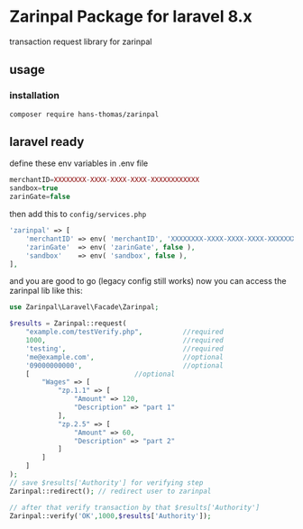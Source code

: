 # Zarinpal Package for laravel 8.x

transaction request library for zarinpal

## usage
### installation
``composer require hans-thomas/zarinpal``
## laravel ready
define these env variables in .env file
```php
merchantID=XXXXXXXX-XXXX-XXXX-XXXX-XXXXXXXXXXXX
sandbox=true
zarinGate=false
```
then add this to `config/services.php`
```php
'zarinpal' => [
    'merchantID' => env( 'merchantID', 'XXXXXXXX-XXXX-XXXX-XXXX-XXXXXXXXXXXX' ),
    'zarinGate'  => env( 'zarinGate', false ),
    'sandbox'    => env( 'sandbox', false ),
],
```
and you are good to go (legacy config still works)
now you can access the zarinpal lib like this:
```php
use Zarinpal\Laravel\Facade\Zarinpal;

$results = Zarinpal::request(
    "example.com/testVerify.php",          //required
    1000,                                  //required
    'testing',                             //required
    'me@example.com',                      //optional
    '09000000000',                         //optional
    [                          //optional
        "Wages" => [
            "zp.1.1" => [
                "Amount" => 120,
                "Description" => "part 1"
            ],
            "zp.2.5" => [
                "Amount" => 60,
                "Description" => "part 2"
            ]
        ]
    ]
);
// save $results['Authority'] for verifying step
Zarinpal::redirect(); // redirect user to zarinpal

// after that verify transaction by that $results['Authority']
Zarinpal::verify('OK',1000,$results['Authority']);
```

